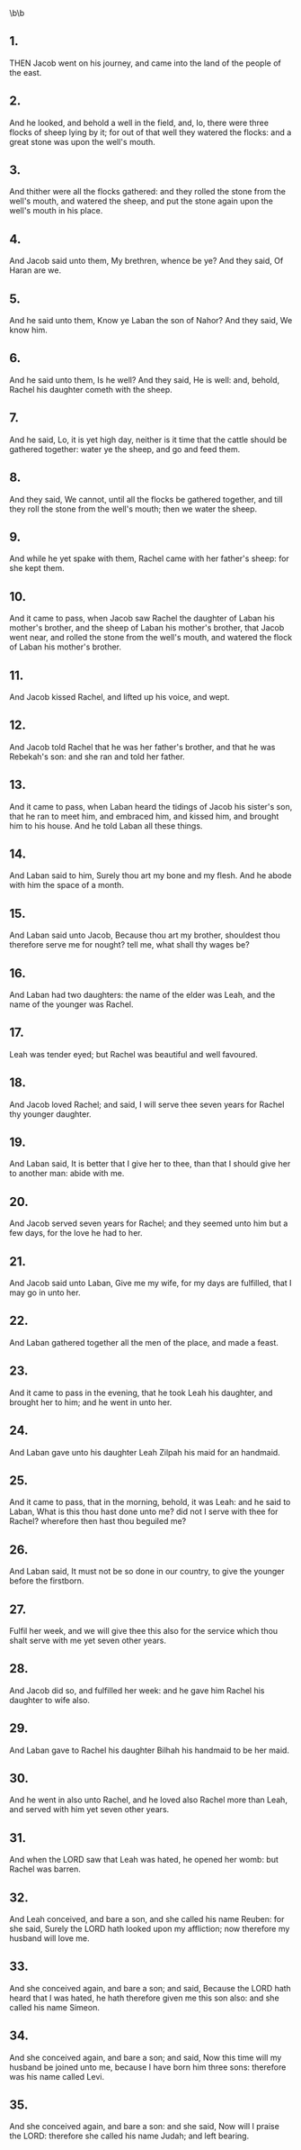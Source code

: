 \b\b
## 1.
THEN Jacob went on his journey, and came into the land of the people of the east.
## 2.
And he looked, and behold a well in the field, and, lo, there were three flocks of sheep lying by it; for out of that well they watered the flocks: and a great stone was upon the well's mouth.
## 3.
And thither were all the flocks gathered: and they rolled the stone from the well's mouth, and watered the sheep, and put the stone again upon the well's mouth in his place.
## 4.
And Jacob said unto them, My brethren, whence be ye?  And they said, Of Haran are we.
## 5.
And he said unto them, Know ye Laban the son of Nahor?  And they said, We know him.
## 6.
And he said unto them, Is he well?  And they said, He is well: and, behold, Rachel his daughter cometh with the sheep.
## 7.
And he said, Lo, it is yet high day, neither is it time that the cattle should be gathered together: water ye the sheep, and go and feed them.
## 8.
And they said, We cannot, until all the flocks be gathered together, and till they roll the stone from the well's mouth; then we water the sheep.
## 9.
And while he yet spake with them, Rachel came with her father's sheep: for she kept them.
## 10.
And it came to pass, when Jacob saw Rachel the daughter of Laban his mother's brother, and the sheep of Laban his mother's brother, that Jacob went near, and rolled the stone from the well's mouth, and watered the flock of Laban his mother's brother.
## 11.
And Jacob kissed Rachel, and lifted up his voice, and wept.
## 12.
And Jacob told Rachel that he was her father's brother, and that he was Rebekah's son: and she ran and told her father.
## 13.
And it came to pass, when Laban heard the tidings of Jacob his sister's son, that he ran to meet him, and embraced him, and kissed him, and brought him to his house.  And he told Laban all these things.
## 14.
And Laban said to him, Surely thou art my bone and my flesh.  And he abode with him the space of a month.
## 15.
And Laban said unto Jacob, Because thou art my brother, shouldest thou therefore serve me for nought?  tell me, what shall thy wages be?
## 16.
And Laban had two daughters: the name of the elder was Leah, and the name of the younger was Rachel.
## 17.
Leah was tender eyed; but Rachel was beautiful and well favoured.
## 18.
And Jacob loved Rachel; and said, I will serve thee seven years for Rachel thy younger daughter.
## 19.
And Laban said, It is better that I give her to thee, than that I should give her to another man: abide with me.
## 20.
And Jacob served seven years for Rachel; and they seemed unto him but a few days, for the love he had to her.
## 21.
And Jacob said unto Laban, Give me my wife, for my days are fulfilled, that I may go in unto her.
## 22.
And Laban gathered together all the men of the place, and made a feast.
## 23.
And it came to pass in the evening, that he took Leah his daughter, and brought her to him; and he went in unto her.
## 24.
And Laban gave unto his daughter Leah Zilpah his maid for an handmaid.
## 25.
And it came to pass, that in the morning, behold, it was Leah: and he said to Laban, What is this thou hast done unto me? did not I serve with thee for Rachel?  wherefore then hast thou beguiled me?
## 26.
And Laban said, It must not be so done in our country, to give the younger before the firstborn.
## 27.
Fulfil her week, and we will give thee this also for the service which thou shalt serve with me yet seven other years.
## 28.
And Jacob did so, and fulfilled her week: and he gave him Rachel his daughter to wife also.
## 29.
And Laban gave to Rachel his daughter Bilhah his handmaid to be her maid.
## 30.
And he went in also unto Rachel, and he loved also Rachel more than Leah, and served with him yet seven other years.
## 31.
And when the LORD saw that Leah was hated, he opened her womb: but Rachel was barren.
## 32.
And Leah conceived, and bare a son, and she called his name Reuben: for she said, Surely the LORD hath looked upon my affliction; now therefore my husband will love me.
## 33.
And she conceived again, and bare a son; and said, Because the LORD hath heard that I was hated, he hath therefore given me this son also: and she called his name Simeon.
## 34.
And she conceived again, and bare a son; and said, Now this time will my husband be joined unto me, because I have born him three sons: therefore was his name called Levi.
## 35.
And she conceived again, and bare a son: and she said, Now will I praise the LORD: therefore she called his name Judah; and left bearing.
